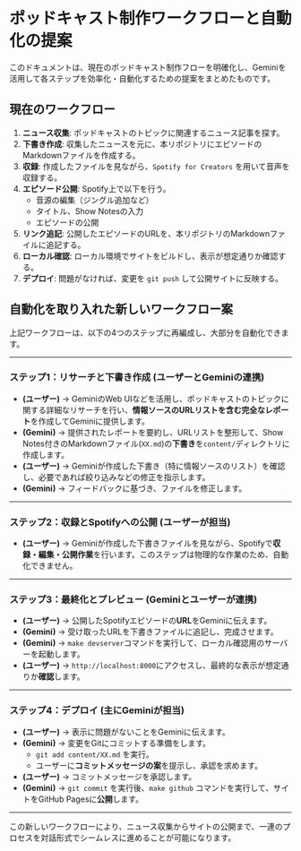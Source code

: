 # ポッドキャスト制作ワークフローと自動化の提案

このドキュメントは、現在のポッドキャスト制作フローを明確化し、Geminiを活用して各ステップを効率化・自動化するための提案をまとめたものです。

## 現在のワークフロー

1.  **ニュース収集**: ポッドキャストのトピックに関連するニュース記事を探す。
2.  **下書き作成**: 収集したニュースを元に、本リポジトリにエピソードのMarkdownファイルを作成する。
3.  **収録**: 作成したファイルを見ながら、`Spotify for Creators` を用いて音声を収録する。
4.  **エピソード公開**: Spotify上で以下を行う。
    *   音源の編集（ジングル追加など）
    *   タイトル、Show Notesの入力
    *   エピソードの公開
5.  **リンク追記**: 公開したエピソードのURLを、本リポジトリのMarkdownファイルに追記する。
6.  **ローカル確認**: ローカル環境でサイトをビルドし、表示が想定通りか確認する。
7.  **デプロイ**: 問題がなければ、変更を `git push` して公開サイトに反映する。

## 自動化を取り入れた新しいワークフロー案

上記ワークフローは、以下の4つのステップに再編成し、大部分を自動化できます。

---

### **ステップ1：リサーチと下書き作成 (ユーザーとGeminiの連携)**

*   **(ユーザー)** → GeminiのWeb UIなどを活用し、ポッドキャストのトピックに関する詳細なリサーチを行い、**情報ソースのURLリストを含む完全なレポート**を作成してGeminiに提供します。
*   **(Gemini)** → 提供されたレポートを要約し、URLリストを整形して、Show Notes付きのMarkdownファイル(`XX.md`)の**下書き**を`content/`ディレクトリに作成します。
*   **(ユーザー)** → Geminiが作成した下書き（特に情報ソースのリスト）を確認し、必要であれば絞り込みなどの修正を指示します。
*   **(Gemini)** → フィードバックに基づき、ファイルを修正します。

---

### **ステップ2：収録とSpotifyへの公開 (ユーザーが担当)**

*   **(ユーザー)** → Geminiが作成した下書きファイルを見ながら、Spotifyで**収録・編集・公開作業**を行います。このステップは物理的な作業のため、自動化できません。

---

### **ステップ3：最終化とプレビュー (Geminiとユーザーが連携)**

*   **(ユーザー)** → 公開したSpotifyエピソードの**URL**をGeminiに伝えます。
*   **(Gemini)** → 受け取ったURLを下書きファイルに追記し、完成させます。
*   **(Gemini)** → `make devserver`コマンドを実行して、ローカル確認用のサーバーを起動します。
*   **(ユーザー)** → `http://localhost:8000`にアクセスし、最終的な表示が想定通りか**確認**します。

---

### **ステップ4：デプロイ (主にGeminiが担当)**

*   **(ユーザー)** → 表示に問題がないことをGeminiに伝えます。
*   **(Gemini)** → 変更をGitにコミットする準備をします。
    *   `git add content/XX.md` を実行。
    *   ユーザーに**コミットメッセージの案**を提示し、承認を求めます。
*   **(ユーザー)** → コミットメッセージを承認します。
*   **(Gemini)** → `git commit` を実行後、`make github` コマンドを実行して、サイトをGitHub Pagesに**公開**します。

---

この新しいワークフローにより、ニュース収集からサイトの公開まで、一連のプロセスを対話形式でシームレスに進めることが可能になります。
